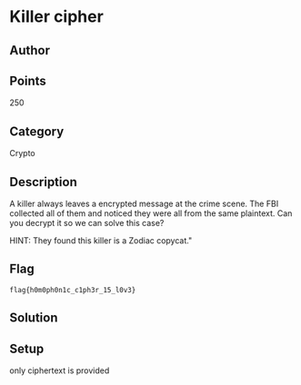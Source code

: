 # Killer cipher
## Author

## Points
250
## Category
Crypto
## Description
A killer always leaves a encrypted message at the crime scene. The FBI collected all of them and noticed they were all from the same plaintext. Can you decrypt it so we can solve this case?

HINT: They found this killer is a Zodiac copycat."
## Flag
`flag{h0m0ph0n1c_c1ph3r_15_l0v3}`
## Solution

## Setup
only ciphertext is provided